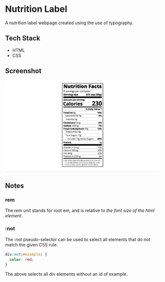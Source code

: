 # Nutrition Label

A nutrition label webpage created using the use of typography.

## Tech Stack

- HTML
- CSS

## Screenshot
![Nutrition Label Screenshot](../assets/images/screenshots/nutrition-label.png)

## Notes

### rem
The rem unit stands for root em, and is relative to *the font size of the html element*.


### :not

The :not pseudo-selector can be used to select all elements that do not match the given CSS rule.

```CSS
div:not(#example) {
  color: red;
}
```
The above selects all div elements without an id of example.